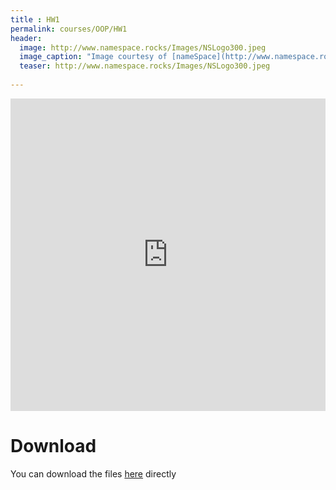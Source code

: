 ```yaml
---
title : HW1
permalink: courses/OOP/HW1
header:
  image: http://www.namespace.rocks/Images/NSLogo300.jpeg
  image_caption: "Image courtesy of [nameSpace](http://www.namespace.rocks/Company/AboutNamespace)"
  teaser: http://www.namespace.rocks/Images/NSLogo300.jpeg
  
---
```



<iframe src="https://docs.google.com/viewer?srcid=1sTxjAzY--FcYTHAiG5UVYWe36kOYjDDf&pid=explorer&efh=false&a=v&chrome=false&embedded=true" style="width:100%; height:500px;" frameborder="0"></iframe>

Download
===
You can download the files [here](/assets/courses/OOP/HW1.rar) directly
